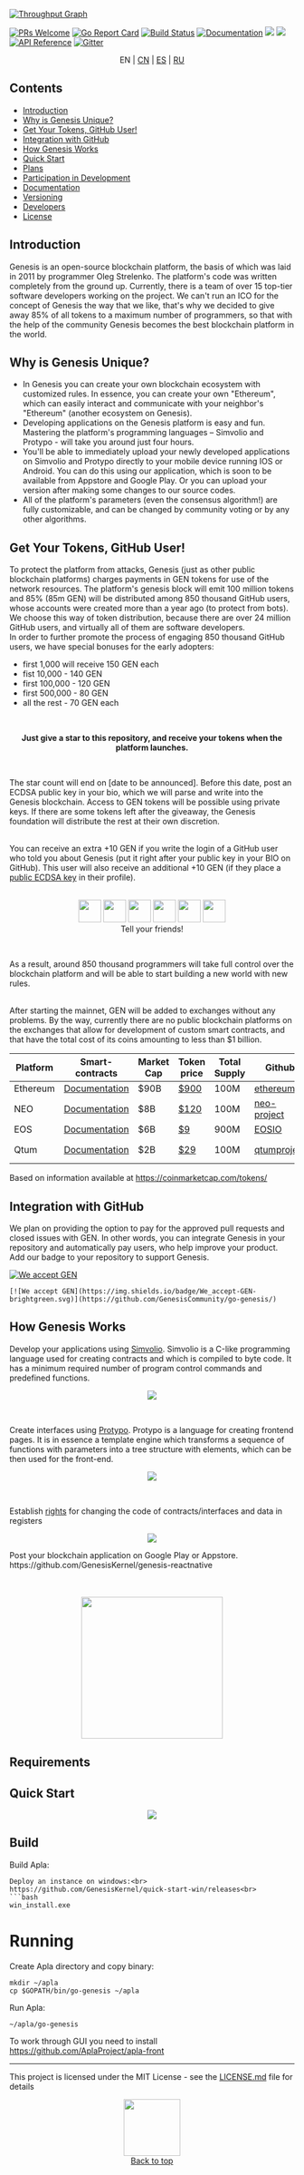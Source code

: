 [![Throughput Graph](https://graphs.waffle.io/GenesisKernel/go-genesis/throughput.svg)](https://waffle.io/GenesisKernel/go-genesis/metrics/throughput)

[![PRs Welcome](https://img.shields.io/badge/PRs-welcome-brightgreen.svg?style=flat-square)](http://makeapullrequest.com)
[![Go Report Card](https://goreportcard.com/badge/github.com/GenesisKernel/go-genesis)](https://goreportcard.com/report/github.com/GenesisKernel/go-genesis)
[![Build Status](https://travis-ci.org/GenesisKernel/go-genesis.svg?branch=master)](https://travis-ci.org/GenesisKernel/go-genesis)
[![Documentation](https://img.shields.io/badge/docs-latest-brightgreen.svg?style=flat)](http://apla.readthedocs.io/en/latest/)
[![](https://tokei.rs/b1/github/GenesisKernel/go-genesis)](https://github.com/GenesisKernel/go-genesis)
![](https://reposs.herokuapp.com/?path=GenesisKernel/go-genesis&style=flat)
[![API Reference](
https://camo.githubusercontent.com/915b7be44ada53c290eb157634330494ebe3e30a/68747470733a2f2f676f646f632e6f72672f6769746875622e636f6d2f676f6c616e672f6764646f3f7374617475732e737667
)](https://godoc.org/github.com/GenesisKernel/go-genesis)
[![Gitter](https://badges.gitter.im/Join%20Chat.svg)](https://gitter.im/GenesisKernel?utm_source=badge&utm_medium=badge&utm_campaign=pr-badge)

<p align="center">
  EN | <a href="README-CN.md">CN</a> | <a href="README-ES.md">ES</a> | <a href="README-RU.md">RU</a>
</p>


## Contents

- [Introduction](#introduction)
- [Why is Genesis Unique?](#why-is-genesis-unique)
- [Get Your Tokens, GitHub User!](#get-your-tokens-github-user)
- [Integration with GitHub](#integration-with-github)
- [How Genesis Works](#how-genesis-works)
- [Quick Start](#quick-start)
- [Plans](#plans)
- [Participation in Development](#participation-in-development)
- [Documentation](#documentation)
- [Versioning](#versioning)
- [Developers](#developers)
- [License](#license)

## Introduction
Genesis is an open-source blockchain platform, the basis of which was laid in 2011 by programmer Oleg Strelenko. The platform's code was written completely from the ground up. Currently, there is a team of over 15 top-tier software developers working on the project. We can't run an ICO for the concept of Genesis the way that we like, that's why we decided to give away 85% of all tokens to a maximum number of programmers, so that with the help of the community Genesis becomes the best blockchain platform in the world.

## Why is Genesis Unique?
 - In Genesis you can create your own blockchain ecosystem with customized rules. In essence, you can create your own "Ethereum", which can easily interact and communicate with your neighbor's "Ethereum" (another ecosystem on Genesis).
 - Developing applications on the Genesis platform is easy and fun. Mastering the platform's programming languages – Simvolio and Protypo - will take you around just four hours.
 - You'll be able to immediately upload your newly developed applications on Simvolio and Protypo directly to your mobile device running IOS or Android. You can do this using our application, which is soon to be available from Appstore and Google Play. Or you can upload your version after making some changes to our source codes.
 - All of the platform's parameters (even the consensus algorithm!) are fully customizable, and can be changed by community voting or by any other algorithms.

## Get Your Tokens, GitHub User!
To protect the platform from attacks, Genesis (just as other public blockchain platforms) charges payments in GEN tokens for use of the network resources. The platform's genesis block will emit 100 million tokens and 85% (85m GEN) will be distributed among 850 thousand GitHub users, whose accounts were created more than a year ago (to protect from bots). We choose this way of token distribution, because there are over 24 million GitHub users, and virtually all of them are software developers.
<br>
In order to further promote the process of engaging 850 thousand GitHub users, we have special bonuses for the early adopters:
<br>

- first 1,000 will receive 150 GEN each
- fist 10,000 - 140 GEN
- first 100,000 - 120 GEN
- first 500,000 - 80 GEN
- all the rest - 70 GEN each

<br><p align="center"><b>Just give a star to this repository, and receive your tokens when the platform launches.
</b></p><br>

The star count will end on [date to be announced]. Before this date, post an ECDSA public key in your bio, which we will parse and write into the Genesis blockchain. Access to GEN tokens will be possible using private keys. If there are some tokens left after the giveaway, the Genesis foundation will distribute the rest at their own discretion.<br> <br>

You can receive an extra +10 GEN if you write the login of a GitHub user who told you about Genesis (put it right after your public key in your BIO on GitHub). This user will also receive an additional +10 GEN (if they place a [public ECDSA key](http://GenesisCommunity.github.io/newkey) in their profile).<br><br>

<p align="center"><a href="https://www.facebook.com/sharer/sharer.php?u=https://github.com/GenesisCommunity/go-genesis/" target="_blank"><img src="https://simplesharebuttons.com/images/somacro/facebook.png" width=40></a> <a href="https://twitter.com/intent/tweet?url=https%3A%2F%2Fgithub.com%2FGenesisCommunity%2Fgo-genesis&text=85%25%20of%20all%20tokens%20will%20be%20distributed%20for%20free%20among%20850,000%20GitHub%20users,%20who%20put%20a%20star%20in%20this%20repository&hashtags=genesisblockchain" target="_blank"><img src="https://simplesharebuttons.com/images/somacro/twitter.png" width=40></a> <a href="http://reddit.com/submit?url=https://github.com/GenesisCommunity/go-genesis/&amp;title=85%25%20of%20all%20tokens%20will%20be%20distributed%20for%20free%20among%20850,000%20GitHub%20users,%20who%20put%20a%20star%20in%20this%20repository" target="_blank"><img src="https://simplesharebuttons.com/images/somacro/reddit.png" width=40></a> <a href="https://plus.google.com/share?url=https://github.com/GenesisCommunity/go-genesis/" target="_blank"><img src="https://simplesharebuttons.com/images/somacro/google.png" width=40></a> <a href="mailto:?subject=I wanted you to see this site&amp;body=85%25%20of%20all%20tokens%20will%20be%20distributed%20for%20free%20among%20850,000%20GitHub%20users,%20who%20put%20a%20star%20in%20this%20repository -  https://github.com/GenesisCommunity/go-genesis/" target="_blank"><img src="https://simplesharebuttons.com/images/somacro/email.png" width=40></a> <a href="http://www.linkedin.com/shareArticle?mini=true&amp;url=https://github.com/GenesisCommunity/go-genesis/" target="_blank"><img src="https://simplesharebuttons.com/images/somacro/linkedin.png" width=40></a><br>Tell your friends!</p><br>

As a result, around 850 thousand programmers will take full control over the blockchain platform and will be able to start building a new world with new rules.<br> <br>

After starting the mainnet, GEN will be added to exchanges without any problems. By the way, currently there are no public blockchain platforms on the exchanges that allow for development of custom smart contracts, and that have the total cost of its coins amounting to less than $1 billion.

Platform | Smart-contracts | Market Cap | Token price | Total Supply| Github | Source code
--- | --- | --- | --- | ---| --- | --- 
Ethereum | [Documentation](http://solidity.readthedocs.io/en/develop/introduction-to-smart-contracts.html) | $90B | [$900](https://coinmarketcap.com/currencies/ethereum/)  | 100M | [ethereum](https://github.com/ethereum/go-ethereum) | original
NEO | [Documentation](http://docs.neo.org/en-us/sc/introduction.html) | $8B | [$120](https://coinmarketcap.com/currencies/neo/) | 100M| [neo-project](https://github.com/neo-project/neo) | original
EOS | [Documentation](https://github.com/EOSIO/eos/wiki/Smart-Contract) | $6B | [$9](https://coinmarketcap.com/currencies/eos/) | 900M | [EOSIO](https://github.com/EOSIO/eos) | original
Qtum | [Documentation](https://github.com/qtumproject/qtum/blob/master/doc/sparknet-guide.md) | $2B | [$29](https://coinmarketcap.com/currencies/qtum/) | 100M |  [qtumproject](https://github.com/qtumproject/qtum) | bitcoin fork

Based on information available at https://coinmarketcap.com/tokens/

## Integration with GitHub
We plan on providing the option to pay for the approved pull requests and closed issues with GEN. In other words, you can integrate Genesis in your repository and automatically pay users, who help improve your product.<br>
Add our badge to your repository to support Genesis.<br>
<p align="center">

[![We accept GEN](https://img.shields.io/badge/We_accept-GEN-brightgreen.svg)](https://github.com/GenesisCommunity/go-genesis/)

</p>

```
[![We accept GEN](https://img.shields.io/badge/We_accept-GEN-brightgreen.svg)](https://github.com/GenesisCommunity/go-genesis/)
```

## How Genesis Works
Develop your applications using [Simvolio](http://genesiskernel.readthedocs.io/en/latest/introduction/script.html#simvolio-contracts-language). Simvolio is a С-like programming language used for creating contracts and which is compiled to byte code. It has a minimum required number of program control commands and predefined functions.
<p align="center">
    <img src="https://i.imgur.com/qHosOsw.jpg">
</p><br>

Create interfaces using [Protypo](http://genesiskernel.readthedocs.io/en/latest/introduction/templates2.html#protypo-template-language). Protypo is a language for creating frontend pages. It is in essence a template engine which transforms a sequence of functions with parameters into a tree structure with elements, which can be then used for the front-end.

<p align="center">
    <img src="https://i.imgur.com/CYL1b95.jpg">
</p>
<br>

Establish [rights](https://genesiskernel.readthedocs.io/en/latest/introduction/what-is-Apla.html#access-rights-control-mechanism) for changing the code of contracts/interfaces and data in registers

<p align="center">
    <img src="https://i.imgur.com/DkvR7MZ.jpg">
</p>
Post your blockchain application on Google Play or Appstore. <br>
https://github.com/GenesisKernel/genesis-reactnative<br><br><br>
<p align="center">
    <img src="https://i.imgur.com/m46Kxwc.png" alt="" width=250>
</p>

## Requirements

## Quick Start
<p align="center">
    <img src="https://i.imgur.com/6oYykyk.jpg">
</p>

## Build

Build Apla:
```
Deploy an instance on windows:<br>
https://github.com/GenesisKernel/quick-start-win/releases<br>
```bash
win_install.exe
```

# Running

Create Apla directory and copy binary:
```
mkdir ~/apla
cp $GOPATH/bin/go-genesis ~/apla
```

Run Apla:
```
~/apla/go-genesis
```

To work through GUI you need to install https://github.com/AplaProject/apla-front

----------


This project is licensed under the MIT License - see the [LICENSE.md](https://github.com/GenesisKernel/go-genesis/blob/master/LICENSE) file for details

<p align="center">
<a href="#"><img src="http://www.kgsbo.com/wp-content/themes/kgsbo/images/top.png" width=100 align="center"></a><br>
  <a href="#">Back to top</a>
</p>
